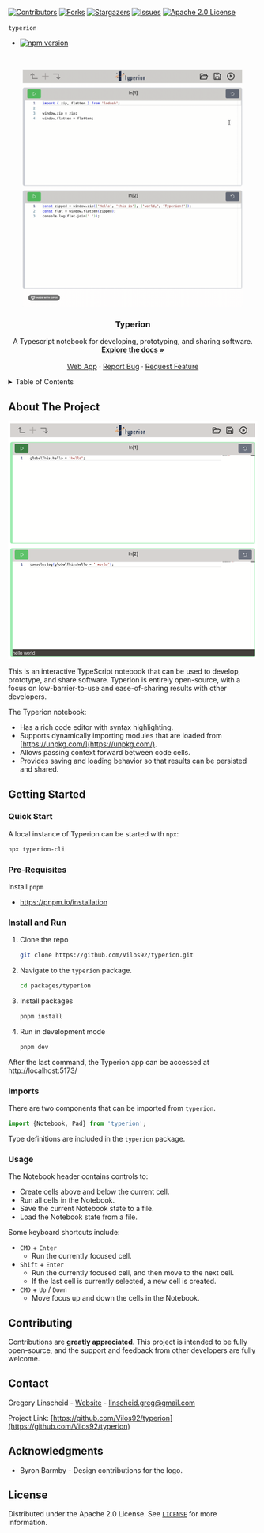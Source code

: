<!-- PROJECT SHIELDS -->

[![Contributors][contributors-shield]][contributors-url]
[![Forks][forks-shield]][forks-url]
[![Stargazers][stars-shield]][stars-url]
[![Issues][issues-shield]][issues-url]
[![Apache 2.0 License][license-shield]][license-url]

<!-- NPM BADGES -->

`typerion`

<ul>
  <li><a href="https://badge.fury.io/js/typerion"><img src="https://badge.fury.io/js/typerion.svg" alt="npm version" height="18"></a></li>
</ul>

<!-- PROJECT LOGO -->
<br />
<p align="center">
  <a href="https://github.com/Vilos92/typerion">
    <picture>
      <source media="(prefers-color-scheme: dark)" srcset="https://github.com/Vilos92/typerion/raw/main/images/screencapDark.gif">
      <img src="https://github.com/Vilos92/typerion/raw/main/images/screencap.gif" alt="Typerion Screen Capture" height="480">
    </picture>
  </a>
</p>

<h3 align="center">Typerion</h3>

<p align="center">
  A Typescript notebook for developing, prototyping, and sharing software.
  <br />
  <a href="https://github.com/Vilos92/typerion"><strong>Explore the docs »</strong></a>
  <br />
  <br />
  <a href="https://typerion.dev">Web App</a>
  ·
  <a href="https://github.com/Vilos92/typerion/issues">Report Bug</a>
  ·
  <a href="https://github.com/Vilos92/typerion/issues">Request Feature</a>
</p>

<!-- TABLE OF CONTENTS -->
<details>
  <summary>Table of Contents</summary>
  <ol>
    <li>
      <a href="#about-the-project">About The Project</a>
    </li>
    <li>
      <a href="#getting-started">Getting Started</a>
      <ul>
        <li><a href="#pre-requisites">Pre-requisites</a></li>
        <li><a href="#install-and-run">Install and Run</a></li>
      </ul>
    </li>
    <li><a href="#usage">Usage</a></li>
    <li><a href="#contributing">Contributing</a></li>
    <li><a href="#contact">Contact</a></li>
    <li><a href="#acknowledgments">Acknowledgments</a></li>
    <li><a href="#license">License</a></li>
  </ol>
</details>

<!-- ABOUT THE PROJECT -->

## About The Project

<p align="center">
  <picture>
    <source media="(prefers-color-scheme: dark)" srcset="https://github.com/Vilos92/typerion/raw/main/images/screenshotDark.png">
    <img src="https://github.com/Vilos92/typerion/raw/main/images/screenshot.png" alt="Typerion Screen Shot" height="480">
  </picture>
</p>

This is an interactive TypeScript notebook that can be used to develop, prototype, and share software. Typerion is entirely open-source, with a focus on low-barrier-to-use and ease-of-sharing results with other developers.

The Typerion notebook:

- Has a rich code editor with syntax highlighting.
- Supports dynamically importing modules that are loaded from [https://unpkg.com/](https://unpkg.com/).
- Allows passing context forward between code cells.
- Provides saving and loading behavior so that results can be persisted and shared.

<!-- GETTING STARTED -->

## Getting Started

### Quick Start

A local instance of Typerion can be started with `npx`:

```sh
npx typerion-cli
```

### Pre-Requisites

Install `pnpm`

- https://pnpm.io/installation

### Install and Run

1. Clone the repo
   ```sh
   git clone https://github.com/Vilos92/typerion.git
   ```
2. Navigate to the `typerion` package.
   ```sh
   cd packages/typerion
   ```
3. Install packages
   ```sh
   pnpm install
   ```
4. Run in development mode
   ```sh
   pnpm dev
   ```

After the last command, the Typerion app can be accessed at http://localhost:5173/

### Imports

There are two components that can be imported from `typerion`.

```js
import {Notebook, Pad} from 'typerion';
```

Type definitions are included in the `typerion` package.

<!-- USAGE EXAMPLES -->

### Usage

The Notebook header contains controls to:

- Create cells above and below the current cell.
- Run all cells in the Notebook.
- Save the current Notebook state to a file.
- Load the Notebook state from a file.

Some keyboard shortcuts include:

- `CMD` + `Enter`
  - Run the currently focused cell.
- `Shift` + `Enter`
  - Run the currently focused cell, and then move to the next cell.
  - If the last cell is currently selected, a new cell is created.
- `CMD` + `Up` / `Down`
  - Move focus up and down the cells in the Notebook.

<!-- CONTRIBUTING -->

## Contributing

Contributions are **greatly appreciated**. This project is intended to be fully open-source, and the support and feedback from other developers are fully welcome.

<!-- CONTACT -->

## Contact

Gregory Linscheid - [Website](https://greglinscheid.com) - linscheid.greg@gmail.com

Project Link: [https://github.com/Vilos92/typerion](https://github.com/Vilos92/typerion)

<!-- ACKNOWLEDGMENTS -->

## Acknowledgments

- Byron Barmby - Design contributions for the logo.

<!-- LICENSE -->

## License

Distributed under the Apache 2.0 License. See [`LICENSE`][license-url] for more information.

<!-- MARKDOWN LINKS & IMAGES -->
<!-- https://www.markdownguide.org/basic-syntax/#reference-style-links -->

[contributors-shield]: https://img.shields.io/github/contributors/Vilos92/typerion.svg?style=for-the-badge
[contributors-url]: https://github.com/Vilos92/typerion/graphs/contributors
[forks-shield]: https://img.shields.io/github/forks/Vilos92/typerion.svg?style=for-the-badge
[forks-url]: https://github.com/Vilos92/typerion/network/members
[stars-shield]: https://img.shields.io/github/stars/Vilos92/typerion.svg?style=for-the-badge
[stars-url]: https://github.com/Vilos92/typerion/stargazers
[issues-shield]: https://img.shields.io/github/issues/Vilos92/typerion.svg?style=for-the-badge
[issues-url]: https://github.com/Vilos92/typerion/issues
[license-shield]: https://img.shields.io/github/license/Vilos92/typerion.svg?style=for-the-badge
[license-url]: https://github.com/Vilos92/typerion/blob/master/LICENSE
